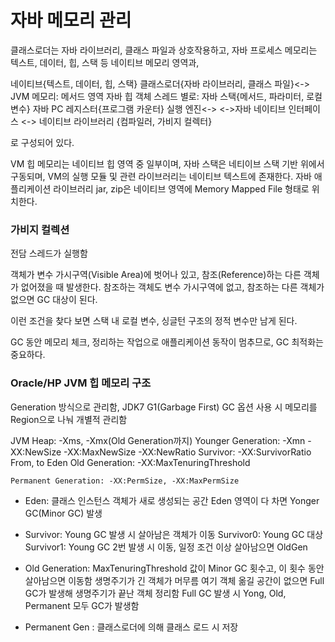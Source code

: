 # 자바 메모리 관리

클래스로더는 자바 라이브러리, 클래스 파일과 상호작용하고,
자바 프로세스 메모리는 텍스트, 데이터, 힙, 스택 등 네이티브 메모리 영역과,

네이티브{텍스트, 데이터, 힙, 스택}
클래스로더{자바 라이브러리, 클래스 파일}<->
    JVM 메모리:
        메서드 영역
        자바 힙 객체
        스레드 별로:
            자바 스택{메서드, 파라미터, 로컬 변수}
            자바 PC 레지스터{프로그램 카운터}
실행 엔진<->    <->자바 네이티브 인터페이스 <-> 네이티브 라이브러리
    {컴파일러, 가비지 컬렉터}

로 구성되어 있다.

VM 힙 메모리는 네이티브 힙 영역 중 일부이며,
자바 스택은 네티이브 스택 기반 위에서 구동되며,
VM의 실행 모듈 및 관련 라이브러리는 네이티브 텍스트에 존재한다.
자바 애플리케이션 라이브러리 jar, zip은 네이티브 영역에 Memory Mapped File 형태로 위치한다.

### 가비지 컬렉션

전담 스레드가 실행함

객체가 변수 가시구역(Visible Area)에 벗어나 있고, 참조(Reference)하는 다른 객체가 없어졌을 때 발생한다.
참조하는 객체도 변수 가시구역에 없고, 참조하는 다른 객체가 없으면 GC 대상이 된다.

이런 조건을 찾다 보면 스택 내 로컬 변수, 싱글턴 구조의 정적 변수만 남게 된다.

GC 동안 메모리 체크, 정리하는 작업으로 애플리케이션 동작이 멈추므로, GC 최적화는 중요하다.

### Oracle/HP JVM 힙 메모리 구조

Generation 방식으로 관리함, JDK7 G1(Garbage First) GC 옵션 사용 시 메모리를 Region으로 나눠 개별적 관리함

JVM Heap: -Xms, -Xmx(Old Generation까지)
    Younger Generation: -Xmn -XX:NewSize -XX:MaxNewSize -XX:NewRatio
        Survivor: -XX:SurvivorRatio
            From, to
        Eden
    Old Generation: -XX:MaxTenuringThreshold

    Permanent Generation: -XX:PermSize, -XX:MaxPermSize

* Eden: 클래스 인스턴스 객체가 새로 생성되는 공간
Eden 영역이 다 차면 Yonger GC(Minor GC) 발생

* Survivor: Young GC 발생 시 살아남은 객체가 이동
    Survivor0: Young GC 대상
    Survivor1: Young GC 2번 발생 시 이동, 일정 조건 이상 살아남으면 OldGen

* Old Generation: MaxTenuringThreshold 값이 Minor GC 횟수고, 이 횟수 동안 살아남으면 이동함
생명주기가 긴 객체가 머무름
여기 객체 옮길 공간이 없으면 Full GC가 발생해 생명주기가 끝난 객체 정리함
Full GC 발생 시 Yong, Old, Permanent 모두 GC가 발생함

* Permanent Gen : 클래스로더에 의해 클래스 로드 시 저장

